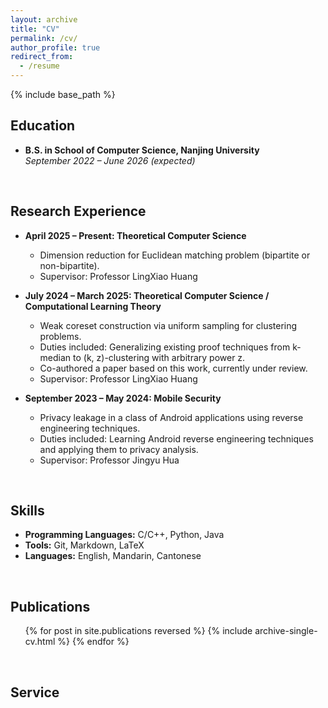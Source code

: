 ```yaml
---
layout: archive
title: "CV"
permalink: /cv/
author_profile: true
redirect_from:
  - /resume
---
```


{% include base_path %}



## Education

* **B.S. in School of Computer Science, Nanjing University**  
  *September 2022 – June 2026 (expected)*

<br>

## Research Experience

* **April 2025 – Present: Theoretical Computer Science**  
  * Dimension reduction for Euclidean matching problem (bipartite or non-bipartite).  
  * Supervisor: Professor LingXiao Huang

* **July 2024 – March 2025: Theoretical Computer Science / Computational Learning Theory**  
  * Weak coreset construction via uniform sampling for clustering problems.  
  * Duties included: Generalizing existing proof techniques from k-median to (k, z)-clustering with arbitrary power z.  
  * Co-authored a paper based on this work, currently under review.  
  * Supervisor: Professor LingXiao Huang

* **September 2023 – May 2024: Mobile Security**  
  * Privacy leakage in a class of Android applications using reverse engineering techniques.  
  * Duties included: Learning Android reverse engineering techniques and applying them to privacy analysis.  
  * Supervisor: Professor Jingyu Hua

<br>

## Skills

* **Programming Languages:** C/C++, Python, Java  
* **Tools:** Git, Markdown, LaTeX  
* **Languages:** English, Mandarin, Cantonese

<br>

## Publications

<ul>{% for post in site.publications reversed %}
  {% include archive-single-cv.html %}
{% endfor %}</ul>

<br>

## Service

<!-- Add your service experiences here -->

